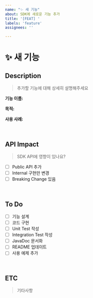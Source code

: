 ```yaml
---
name: "✨ 새 기능"
about: SDK에 새로운 기능 추가
title: '[FEAT] '
labels: 'feature'
assignees: ''

---
```


# ✨ 새 기능

## Description

> 추가할 기능에 대해 상세히 설명해주세요

**기능 이름:**

**목적:**

**사용 사례:**

<br>

## API Impact

> SDK API에 영향이 있나요?
- [ ] Public API 추가
- [ ] Internal 구현만 변경
- [ ] Breaking Change 있음

<br>

## To Do

- [ ] 기능 설계
- [ ] 코드 구현
- [ ] Unit Test 작성
- [ ] Integration Test 작성
- [ ] JavaDoc 문서화
- [ ] README 업데이트
- [ ] 사용 예제 추가

<br>

## ETC

> 기타사항

<br>
